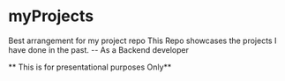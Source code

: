 # myProjects
Best arrangement for my project repo
This Repo showcases the projects I have done in the past. 
-- As a Backend developer

** This is for presentational purposes Only**
